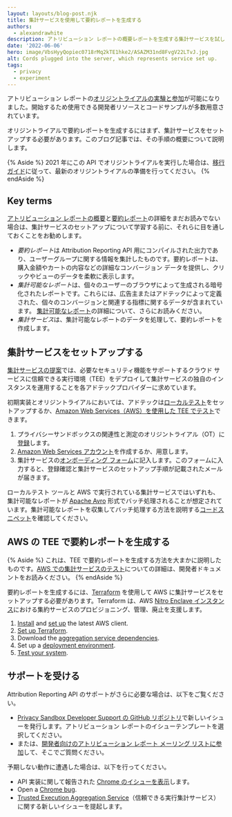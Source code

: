 ```yaml
---
layout: layouts/blog-post.njk
title: 集計サービスを使用して要約レポートを生成する
authors:
  - alexandrawhite
description: アトリビューション レポートの概要レポートを生成する集計サービスを試して設定します。
date: '2022-06-06'
hero: image/VbsHyyQopiec0718rMq2kTE1hke2/ASAZM31nd8FvgV22LTvJ.jpg
alt: Cords plugged into the server, which represents service set up.
tags:
  - privacy
  - experiment
---
```


アトリビューション レポートの[オリジントライアルの実験と参加](/docs/privacy-sandbox/attribution-reporting-experiment/)が可能になりました。開始するため使用できる開発者リソースとコードサンプルが多数用意されています。

オリジントライアルで要約レポートを生成するにはまず、集計サービスをセットアップする必要があります。このブログ記事では、その手順の概要について説明します。

{% Aside %} 2021 年にこの API でオリジントライアルを実行した場合は、[移行ガイド](https://docs.google.com/document/d/1NY7SScCYcPc9v5wtf_fVAikFxGQTAFvwldhExN1P03Y/edit?usp=sharing)に従って、最新のオリジントライアルの準備を行ってください。 {% endAside %}

## Key terms

[アトリビューション レポートの概要](/docs/privacy-sandbox/attribution-reporting-introduction/)と[要約レポート](/docs/privacy-sandbox/attribution-reporting/summary-reports/)の詳細をまだお読みでない場合は、集計サービスのセットアップについて学習する前に、それらに目を通しておくことをお勧めします。

- *要約レポート*は Attribution Reporting API 用にコンパイルされた出力であり、ユーザーグループに関する情報を集計したものです。要約レポートは、購入金額やカートの内容などの詳細なコンバージョン データを提供し、クリックやビューのデータを柔軟に表示します。
- *集計可能なレポート*は、個々のユーザーのブラウザによって生成される暗号化されたレポートです。これらには、広告主またはアドテックによって定義された、個々のコンバージョンと関連する指標に関するデータが含まれています。 [集計可能なレポート](https://github.com/WICG/conversion-measurement-api/blob/main/AGGREGATE.md)の詳細について、さらにお読みください。
- *集計サービス*は、集計可能なレポートのデータを処理して、要約レポートを作成します。

## 集計サービスをセットアップする

[集計サービスの提案](https://github.com/WICG/conversion-measurement-api/blob/main/AGGREGATION_SERVICE_TEE.md)では、必要なセキュリティ機能をサポートするクラウド サービスに信頼できる実行環境（TEE）をデプロイして集計サービスの独自のインスタンスを運用することを各アドテックプロバイダーに求めています。

初期実装とオリジントライアルにおいては、アドテックは[ローカルテスト](https://github.com/google/trusted-execution-aggregation-service/#set-up-local-testing)をセットアップするか、[Amazon Web Services（AWS）を使用した TEE でテスト](https://github.com/google/trusted-execution-aggregation-service/#test-on-aws-with-support-for-encrypted-reports)できます。

1. プライバシーサンドボックスの関連性と測定のオリジントライアル（OT）に[登録](/origintrials/#/view_trial/771241436187197441)します。
2. [Amazon Web Services アカウント](https://portal.aws.amazon.com/gp/aws/developer/registration/index.html)を作成するか、用意します。
3. 集計サービスの[オンボーディング フォーム](https://forms.gle/EHoecersGKhpcLPNA)に記入します。このフォームに入力すると、登録確認と集計サービスのセットアップ手順が記載されたメールが届きます。

ローカルテスト ツールと AWS で実行されている集計サービスではいずれも、集計可能なレポートが [Apache Avro](https://avro.apache.org/) 形式でバッチ処理されることが想定されています。集計可能なレポートを収集してバッチ処理する方法を説明する[コードスニペット](https://github.com/google/trusted-execution-aggregation-service/blob/main/COLLECTING.md)を確認してください。

## AWS の TEE で要約レポートを生成する

{% Aside %} これは、TEE で要約レポートを生成する方法を大まかに説明したものです。[AWS での集計サービスのテスト](https://github.com/google/trusted-execution-aggregation-service/#test-on-aws-with-support-for-encrypted-reports)についての詳細は、開発者ドキュメントをお読みください。 {% endAside %}

要約レポートを生成するには、[Terraform](https://www.terraform.io/) を使用して AWS に集計サービスをセットアップする必要があります。Terraform は、AWS [Nitro Enclave インスタンス](https://aws.amazon.com/ec2/nitro/nitro-enclaves/)における集約サービスのプロビジョニング、管理、廃止を支援します。

1. [Install](https://docs.aws.amazon.com/cli/latest/userguide/getting-started-install.html) and [set up](https://docs.aws.amazon.com/cli/latest/userguide/cli-configure-quickstart.html) the latest AWS client.
2. [Set up Terraform](https://github.com/google/trusted-execution-aggregation-service/#set-up-terraform).
3. Download the [aggregation service dependencies](https://github.com/google/trusted-execution-aggregation-service/#download-dependencies).
4. Set up a [deployment environment](https://github.com/google/trusted-execution-aggregation-service/#set-up-your-deployment-environment).
5. [Test your system](https://github.com/google/trusted-execution-aggregation-service/#testing-the-system).

## サポートを受ける

Attribution Reporting API のサポートがさらに必要な場合は、以下をご覧ください。

- [Privacy Sandbox Developer Support の GitHub リポジトリ](https://github.com/GoogleChromeLabs/privacy-sandbox-dev-support/issues/new/choose)で新しいイシューを発行します。アトリビューション レポートのイシューテンプレートを選択してください。
- または、[開発者向けのアトリビューション レポート メーリング リストに参加](https://groups.google.com/u/1/a/chromium.org/g/attribution-reporting-api-dev)して、そこでご質問ください。

予期しない動作に遭遇した場合は、以下を行ってください。

- API 実装に関して報告された [Chrome のイシューを表示](https://bugs.chromium.org/p/chromium/issues/list?q=component%3AInternals%3EConversionMeasurement)します。
- Open a [Chrome bug](https://crbug.com/new).
- [Trusted Execution Aggregation Service](https://github.com/google/trusted-execution-aggregation-service/issues)（信頼できる実行集計サービス）に関する新しいイシューを提起します。
